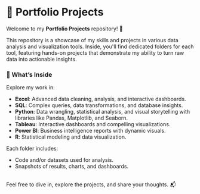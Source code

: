 # 📁 Portfolio Projects  

Welcome to my **Portfolio Projects** repository! 🌟  

This repository is a showcase of my skills and projects in various data analysis and visualization tools. Inside, you'll find dedicated folders for each tool, featuring hands-on projects that demonstrate my ability to turn raw data into actionable insights.  

### 🚀 What’s Inside  
Explore my work in:  
- **Excel**: Advanced data cleaning, analysis, and interactive dashboards.  
- **SQL**: Complex queries, data transformations, and database insights.  
- **Python**: Data wrangling, statistical analysis, and visual storytelling with libraries like Pandas, Matplotlib, and Seaborn.  
- **Tableau**: Interactive dashboards and compelling visualizations.  
- **Power BI**: Business intelligence reports with dynamic visuals.  
- **R**: Statistical modeling and data visualization.  

Each folder includes:  
- Code and/or datasets used for analysis.  
- Snapshots of results, charts, and dashboards.  

<br>
Feel free to dive in, explore the projects, and share your thoughts. 📬  

